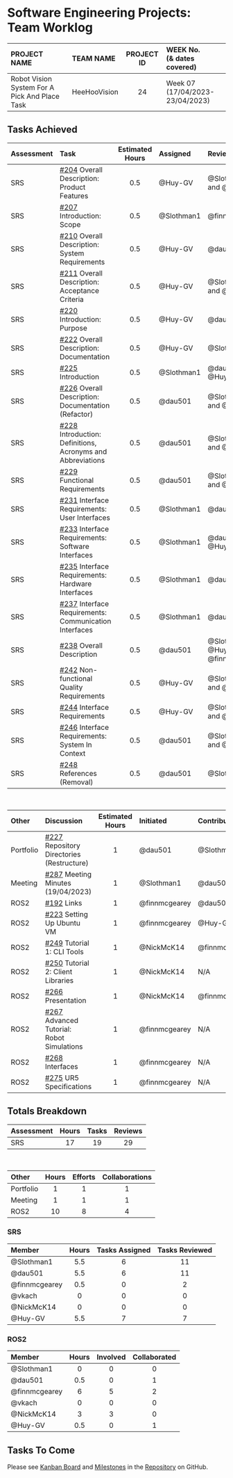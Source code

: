 <link rel="stylesheet" href="../styles/worklog.css" type="text/css">

# Software Engineering Projects: Team Worklog
<!--
	Author: @dau501
	Editor(s):
	Year: 2023
-->

|PROJECT NAME|TEAM NAME|PROJECT ID|WEEK No.<br/>(&amp; dates covered)|
|:-|:-|:-:|:-|
|Robot Vision System For A Pick And Place Task|HeeHooVision|24|Week 07<br/>(17/04/2023-23/04/2023)|

## Tasks Achieved
|Assessment|Task|Estimated Hours|Assigned|Reviewer(s)|
|:-|:-|:-:|:-|:-|
|SRS|[#204][204] Overall Description: Product Features|0.5|@Huy-GV|@Slothman1 and @dau501|
|SRS|[#207][207] Introduction: Scope|0.5|@Slothman1|@finnmcgearey|
|SRS|[#210][210] Overall Description: System Requirements|0.5|@Huy-GV|@dau501|
|SRS|[#211][211] Overall Description: Acceptance Criteria|0.5|@Huy-GV|@Slothman1 and @dau501|
|SRS|[#220][220] Introduction: Purpose|0.5|@Huy-GV|@dau501|
|SRS|[#222][222] Overall Description: Documentation|0.5|@Huy-GV|@Slothman1|
|SRS|[#225][225] Introduction|0.5|@Slothman1|@dau501 and @Huy-GV|
|SRS|[#226][226] Overall Description: Documentation (Refactor)|0.5|@dau501|@Slothman1 and @Huy-GV|
|SRS|[#228][228] Introduction: Definitions, Acronyms and Abbreviations|0.5|@dau501|@Slothman1 and @Huy-GV|
|SRS|[#229][229] Functional Requirements|0.5|@dau501|@Slothman1 and @Huy-GV|
|SRS|[#231][231] Interface Requirements: User Interfaces|0.5|@Slothman1|@dau501|
|SRS|[#233][233] Interface Requirements: Software Interfaces|0.5|@Slothman1|@dau501 and @Huy-GV|
|SRS|[#235][235] Interface Requirements: Hardware Interfaces|0.5|@Slothman1|@dau501|
|SRS|[#237][237] Interface Requirements: Communication Interfaces|0.5|@Slothman1|@dau501|
|SRS|[#238][238] Overall Description|0.5|@dau501|@Slothman1, @Huy-GV, and @finnmcgearey|
|SRS|[#242][242] Non-functional Quality Requirements|0.5|@Huy-GV|@Slothman1 and @dau501|
|SRS|[#244][244] Interface Requirements|0.5|@Huy-GV|@Slothman1 and @dau501|
|SRS|[#246][246] Interface Requirements: System In Context|0.5|@dau501|@Slothman1 and @Huy-GV|
|SRS|[#248][248] References (Removal)|0.5|@dau501|@Slothman1|

<br/>

|Other|Discussion|Estimated Hours|Initiated|Contributor(s)|
|:-|:-|:-:|:-|:-|
|Portfolio|[#227][227] Repository Directories (Restructure)|1|@dau501|@Slothman1|
|Meeting|[#287][287] Meeting Minutes (19/04/2023)|1|@Slothman1|@dau501|
|ROS2|[#192][192] Links|1|@finnmcgearey|@dau501|
|ROS2|[#223][223] Setting Up Ubuntu VM|1|@finnmcgearey|@Huy-GV|
|ROS2|[#249][249] Tutorial 1: CLI Tools|1|@NickMcK14|@finnmcgearey|
|ROS2|[#250][250] Tutorial 2: Client Libraries|1|@NickMcK14|N/A|
|ROS2|[#266][266] Presentation|1|@NickMcK14|@finnmcgearey|
|ROS2|[#267][267] Advanced Tutorial: Robot Simulations|1|@finnmcgearey|N/A|
|ROS2|[#268][268] Interfaces|1|@finnmcgearey|N/A|
|ROS2|[#275][275] UR5 Specifications|1|@finnmcgearey|N/A|

<!--
> *[As a guide in estimating the time consider the following:]*
>
> *[Each team member should contribute equally, and time spent actually writing software should be about*
> *(10 hours x 6 team members) across 24 weeks,*\
> *Total time allocation for each student should not exceed 10 hours per week,*\
> *The total hours per activity should be feasible.]*
-->

<div class="page"/><!-- page break -->

## Totals Breakdown
|Assessment|Hours|Tasks|Reviews|
|:-|:-:|:-:|:-:|
|SRS|17|19|29|

<br/>

|Other|Hours|Efforts|Collaborations|
|:-|:-:|:-:|:-:|
|Portfolio|1|1|1|
|Meeting|1|1|1|
|ROS2|10|8|4|

### SRS
|Member|Hours|Tasks Assigned|Tasks Reviewed|
|:-|:-:|:-:|:-:|
|@Slothman1|5.5|6|11|
|@dau501|5.5|6|11|
|@finnmcgearey|0.5|0|2|
|@vkach|0|0|0|
|@NickMcK14|0|0|0|
|@Huy-GV|5.5|7|7|

### ROS2
|Member|Hours|Involved|Collaborated|
|:-|:-:|:-:|:-:|
|@Slothman1|0|0|0|
|@dau501|0.5|0|1|
|@finnmcgearey|6|5|2|
|@vkach|0|0|0|
|@NickMcK14|3|3|0|
|@Huy-GV|0.5|0|1|

<!--EASY COPY+PASTE ACCESS
@Slothman1
@dau501
@finnmcgearey
@vkach
@NickMcK14
@Huy-GV

is:pr is:closed sort:created-asc milestone:"SRS: Software Requirements Specification" assignee:Slothman1
is:pr is:closed sort:created-asc milestone:"SRS: Software Requirements Specification" assignee:dau501
is:pr is:closed sort:created-asc milestone:"SRS: Software Requirements Specification" assignee:finnmcgearey
is:pr is:closed sort:created-asc milestone:"SRS: Software Requirements Specification" assignee:vkach
is:pr is:closed sort:created-asc milestone:"SRS: Software Requirements Specification" assignee:NickMcK14
is:pr is:closed sort:created-asc milestone:"SRS: Software Requirements Specification" assignee:Huy-GV

is:pr is:closed sort:created-asc milestone:"SRS: Software Requirements Specification" reviewed-by:Slothman1 -assignee:Slothman1
is:pr is:closed sort:created-asc milestone:"SRS: Software Requirements Specification" reviewed-by:dau501 -assignee:dau501
is:pr is:closed sort:created-asc milestone:"SRS: Software Requirements Specification" reviewed-by:finnmcgearey -assignee:finnmcgearey
is:pr is:closed sort:created-asc milestone:"SRS: Software Requirements Specification" reviewed-by:vkach -assignee:vkach
is:pr is:closed sort:created-asc milestone:"SRS: Software Requirements Specification" reviewed-by:NickMcK14 -assignee:NickMcK14
is:pr is:closed sort:created-asc milestone:"SRS: Software Requirements Specification" reviewed-by:Huy-GV -assignee:Huy-GV
-->

## Tasks To Come
Please see [Kanban Board][board] and [Milestones][assessments] in the [Repository][repo] on GitHub.

<!-- PR URLs -->
[204]: <https://github.com/kanbanyte/sepa/pull/204>
[207]: <https://github.com/kanbanyte/sepa/pull/207>
[210]: <https://github.com/kanbanyte/sepa/pull/210>
[211]: <https://github.com/kanbanyte/sepa/pull/211>
[220]: <https://github.com/kanbanyte/sepa/pull/220>
[222]: <https://github.com/kanbanyte/sepa/pull/222>
[225]: <https://github.com/kanbanyte/sepa/pull/225>
[226]: <https://github.com/kanbanyte/sepa/pull/226>
[228]: <https://github.com/kanbanyte/sepa/pull/228>
[229]: <https://github.com/kanbanyte/sepa/pull/229>
[231]: <https://github.com/kanbanyte/sepa/pull/231>
[233]: <https://github.com/kanbanyte/sepa/pull/233>
[235]: <https://github.com/kanbanyte/sepa/pull/235>
[237]: <https://github.com/kanbanyte/sepa/pull/237>
[238]: <https://github.com/kanbanyte/sepa/pull/238>
[242]: <https://github.com/kanbanyte/sepa/pull/242>
[244]: <https://github.com/kanbanyte/sepa/pull/244>
[246]: <https://github.com/kanbanyte/sepa/pull/246>
[248]: <https://github.com/kanbanyte/sepa/pull/248>
[227]: <https://github.com/kanbanyte/sepa/pull/227>
[287]: <https://github.com/kanbanyte/sepa/pull/287>

<!-- Discussion URLs -->
[192]: <https://github.com/kanbanyte/sepa/discussions/192>
[223]: <https://github.com/kanbanyte/sepa/discussions/223>
[249]: <https://github.com/kanbanyte/sepa/discussions/249>
[250]: <https://github.com/kanbanyte/sepa/discussions/250>
[266]: <https://github.com/kanbanyte/sepa/discussions/266>
[267]: <https://github.com/kanbanyte/sepa/discussions/267>
[268]: <https://github.com/kanbanyte/sepa/discussions/268>
[275]: <https://github.com/kanbanyte/sepa/discussions/275>

<!-- Other URLs -->
[board]: <https://github.com/orgs/kanbanyte/projects/7?fullscreen=true>
[assessments]: <https://github.com/kanbanyte/sepa/milestones?direction=asc&sort=due_date&state=open>
[repo]: <https://github.com/kanbanyte/sepa>
